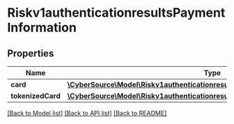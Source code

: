 # Riskv1authenticationresultsPaymentInformation

## Properties
Name | Type | Description | Notes
------------ | ------------- | ------------- | -------------
**card** | [**\CyberSource\Model\Riskv1authenticationresultsPaymentInformationCard**](Riskv1authenticationresultsPaymentInformationCard.md) |  | [optional] 
**tokenizedCard** | [**\CyberSource\Model\Riskv1authenticationresultsPaymentInformationTokenizedCard**](Riskv1authenticationresultsPaymentInformationTokenizedCard.md) |  | [optional] 

[[Back to Model list]](../README.md#documentation-for-models) [[Back to API list]](../README.md#documentation-for-api-endpoints) [[Back to README]](../README.md)


